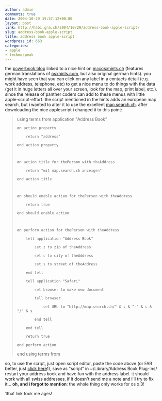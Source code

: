 ```yaml
---
author: admin
comments: true
date: 2004-10-29 19:57:12+00:00
layout: post
link: http://habi.gna.ch/2004/10/29/address-book-apple-script/
slug: address-book-apple-script
title: address book apple-script
wordpress_id: 663
categories:
- apple
- technospeak
---
```


the [powerbook blog](http://powerbook.blogger.de/stories/167895/) linked to a nice hint on [macosxhints.ch](http://www.macosxhints.ch/index.php?page=2&hintid=1163) (features german translations of [osxhints.com](http://www.macosxhints.com/), but also original german hints).
you might have seen that you can click on any label in a contacts detail (e.g. work address, telephone, etc) to get a nice menu to do things with the data (get it in huge letters all over your screen, look for the map, print label, etc.).
since the release of panther coders can add to these menus with little apple-script-effort. the script mentioned in the hints adds an european map search, but i wanted to alter it to use the excellent [map.search.ch](http://map.search.ch/). after downloading the nice applescript i changed it to this point:



<blockquote>using terms from application "Address Book"  

	on action property  

		return "address"  

	end action property  
  

	
	on action title for thePerson with theAddress  

		return "mit map.search.ch anzeigen"  

	end action title  
  

	
	on should enable action for thePerson with theAddress  

		return true  

	end should enable action  
  

	
	on perform action for thePerson with theAddress  

		tell application "Address Book"  

			set z to zip of theAddress  

			set c to city of theAddress  

			set s to street of theAddress  

		end tell  

		tell application "Safari"  

			set browser to make new document  

			tell browser  

				set URL to "http://map.search.ch/" & z & "-" & c & "/" & s  

			end tell  

		end tell  

		return true  

	end perform action  

end using terms from</blockquote>



so, to use the script, just open script editor, paste the code above (or FAR better, just [click here](//com.apple.scripteditor/?action=new&script=using%20terms%20from%20application%20%22Address%20Book%22%0A%09on%20action%20property%09%0A%09return%20%22address%22%0A%09end%20action%20property%09%0A%09on%20action%20title%20for%20thePerson%20with%20theAddress%09%0A%09return%20%22mit%20map.search.ch%20anzeigen%22%0A%09end%20action%20title%09%0A%09on%20should%20enable%20action%20for%20thePerson%20with%20theAddress%09%0A%09return%20true%0A%09end%20should%20enable%20action%09%0A%09on%20perform%20action%20for%20thePerson%20with%20theAddress%09%0A%09tell%20application%20%22Address%20Book%22%09%09%0A%09set%20z%20to%20zip%20of%20theAddress%09%09%0A%09set%20c%20to%20city%20of%20theAddress%09%09%0A%09set%20s%20to%20street%20of%20theAddress%09%0A%09end%20tell%09%0A%09tell%20application%20%22Safari%22%09%09%0A%09set%20browser%20to%20make%20new%20document%09%09%0A%09tell%20browser%09%09%09%0A%09set%20URL%20to%20%22http://map.search.ch/%22%20&%20z%20&%20%22-%22%20&%20c%20&%20%22/%22%20&%20s%09%09%0A%09end%20tell%09%0A%09end%20tell%09%0A%09return%20true%0A%09end%20perform%20action%0A%20end%20using%20terms%20from)1), save as "script" in ~/Library/Address Book Plug-Ins/ restart your address book and have fun with the address label.
it should work with all swiss addresses, if it doesn't send me a note and i'll try to fix it... 
**oh, and i forgot to mention**: the whole thing only works for os x.3!

1that link took me ages!
